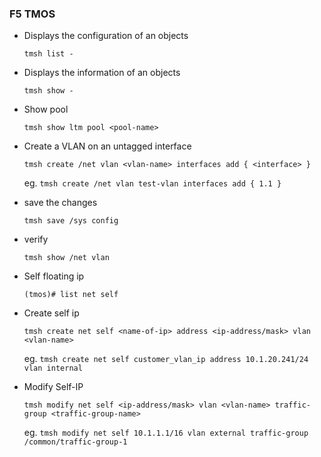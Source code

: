 ### F5 TMOS


* Displays the configuration of an objects 

    `tmsh list - `

* Displays the information of an objects

    `tmsh show -`

* Show pool

    `tmsh show ltm pool <pool-name>`

* Create a VLAN on an untagged interface 

    `tmsh create /net vlan <vlan-name> interfaces add { <interface> }`

    eg. 
    `tmsh create /net vlan test-vlan interfaces add { 1.1 }`

* save the changes 

    `tmsh save /sys config` 

* verify 

    `tmsh show /net vlan `

* Self floating ip

    `(tmos)# list net self `    

* Create self ip 

    `tmsh create net self <name-of-ip> address <ip-address/mask> vlan <vlan-name>`

    eg. `tmsh create net self customer_vlan_ip address 10.1.20.241/24 vlan internal`

* Modify Self-IP

    `tmsh modify net self <ip-address/mask> vlan <vlan-name> traffic-group <traffic-group-name>`

    eg. `tmsh modify net self 10.1.1.1/16 vlan external traffic-group /common/traffic-group-1`    
